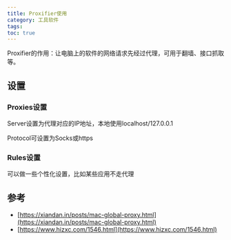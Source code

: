 ```yaml
---
title: Proxifier使用
category: 工具软件
tags:
toc: true
---
```


Proxifier的作用：让电脑上的软件的网络请求先经过代理，可用于翻墙、接口抓取等。

## 设置

### Proxies设置

Server设置为代理对应的IP地址，本地使用localhost/127.0.0.1

Protocol可设置为Socks或https

### Rules设置

可以做一些个性化设置，比如某些应用不走代理

## 参考

- [https://xiandan.in/posts/mac-global-proxy.html](https://xiandan.in/posts/mac-global-proxy.html)
- [https://www.hizxc.com/1546.html](https://www.hizxc.com/1546.html)